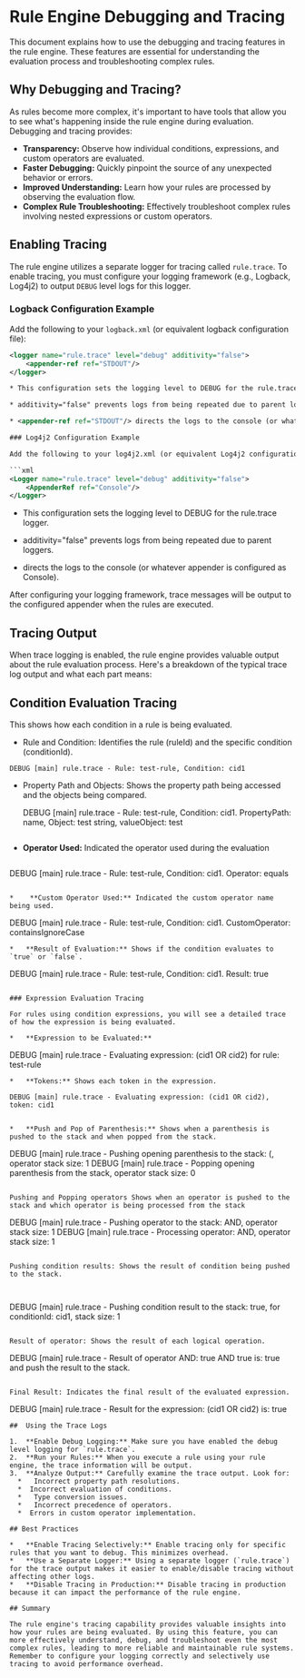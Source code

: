 # Rule Engine Debugging and Tracing

This document explains how to use the debugging and tracing features in the rule engine. These features are essential for understanding the evaluation process and troubleshooting complex rules.

## Why Debugging and Tracing?

As rules become more complex, it's important to have tools that allow you to see what's happening inside the rule engine during evaluation. Debugging and tracing provides:

*   **Transparency:** Observe how individual conditions, expressions, and custom operators are evaluated.
*   **Faster Debugging:** Quickly pinpoint the source of any unexpected behavior or errors.
*   **Improved Understanding:** Learn how your rules are processed by observing the evaluation flow.
*   **Complex Rule Troubleshooting:** Effectively troubleshoot complex rules involving nested expressions or custom operators.

## Enabling Tracing

The rule engine utilizes a separate logger for tracing called `rule.trace`. To enable tracing, you must configure your logging framework (e.g., Logback, Log4j2) to output `DEBUG` level logs for this logger.

### Logback Configuration Example

Add the following to your `logback.xml` (or equivalent logback configuration file):

```xml
<logger name="rule.trace" level="debug" additivity="false">
    <appender-ref ref="STDOUT"/>
</logger>

* This configuration sets the logging level to DEBUG for the rule.trace logger.

* additivity="false" prevents logs from being repeated due to parent loggers.

* <appender-ref ref="STDOUT"/> directs the logs to the console (or whatever appender is configured as STDOUT).

### Log4j2 Configuration Example

Add the following to your log4j2.xml (or equivalent Log4j2 configuration file):

```xml
<Logger name="rule.trace" level="debug" additivity="false">
    <AppenderRef ref="Console"/>
</Logger>
```

* This configuration sets the logging level to DEBUG for the rule.trace logger.

* additivity="false" prevents logs from being repeated due to parent loggers.

* <AppenderRef ref="Console"/> directs the logs to the console (or whatever appender is configured as Console).

After configuring your logging framework, trace messages will be output to the configured appender when the rules are executed.

## Tracing Output

When trace logging is enabled, the rule engine provides valuable output about the rule evaluation process. Here's a breakdown of the typical trace log output and what each part means:


## Condition Evaluation Tracing

This shows how each condition in a rule is being evaluated.

* Rule and Condition: Identifies the rule (ruleId) and the specific condition (conditionId).

```
DEBUG [main] rule.trace - Rule: test-rule, Condition: cid1
```

* Property Path and Objects: Shows the property path being accessed and the objects being compared.

  DEBUG [main] rule.trace - Rule: test-rule, Condition: cid1. PropertyPath: name, Object: test string, valueObject: test
  ```

*   **Operator Used:** Indicated the operator used during the evaluation
    ```
  DEBUG [main] rule.trace - Rule: test-rule, Condition: cid1. Operator: equals
  ```

*    **Custom Operator Used:** Indicated the custom operator name being used.
  ```
   DEBUG [main] rule.trace - Rule: test-rule, Condition: cid1. CustomOperator: containsIgnoreCase
   ```
*   **Result of Evaluation:** Shows if the condition evaluates to `true` or `false`.
  ```
   DEBUG [main] rule.trace - Rule: test-rule, Condition: cid1. Result: true
  ```

### Expression Evaluation Tracing

For rules using condition expressions, you will see a detailed trace of how the expression is being evaluated.

*   **Expression to be Evaluated:**
  ```
 DEBUG [main] rule.trace - Evaluating expression: (cid1 OR cid2) for rule: test-rule
  ```
*   **Tokens:** Shows each token in the expression.

DEBUG [main] rule.trace - Evaluating expression: (cid1 OR cid2), token: cid1


*   **Push and Pop of Parenthesis:** Shows when a parenthesis is pushed to the stack and when popped from the stack.

```
DEBUG [main] rule.trace - Pushing opening parenthesis to the stack: (, operator stack size: 1
DEBUG [main] rule.trace - Popping opening parenthesis from the stack, operator stack size: 0
```

Pushing and Popping operators Shows when an operator is pushed to the stack and which operator is being processed from the stack

```
DEBUG [main] rule.trace - Pushing operator to the stack: AND, operator stack size: 1
 DEBUG [main] rule.trace - Processing operator: AND, operator stack size: 1
```

Pushing condition results: Shows the result of condition being pushed to the stack.



```
DEBUG [main] rule.trace - Pushing condition result to the stack: true, for conditionId: cid1, stack size: 1
```

Result of operator: Shows the result of each logical operation.

```
DEBUG [main] rule.trace - Result of operator AND: true AND true is: true and push the result to the stack.
```

Final Result: Indicates the final result of the evaluated expression.

```
  DEBUG [main] rule.trace - Result for the expression: (cid1 OR cid2) is: true
```
##  Using the Trace Logs

1.  **Enable Debug Logging:** Make sure you have enabled the debug level logging for `rule.trace`.
2.  **Run your Rules:** When you execute a rule using your rule engine, the trace information will be output.
3.  **Analyze Output:** Carefully examine the trace output. Look for:
  *   Incorrect property path resolutions.
  *  Incorrect evaluation of conditions.
  *   Type conversion issues.
  *   Incorrect precedence of operators.
  *  Errors in custom operator implementation.

## Best Practices

*   **Enable Tracing Selectively:** Enable tracing only for specific rules that you want to debug. This minimizes overhead.
*   **Use a Separate Logger:** Using a separate logger (`rule.trace`) for the trace output makes it easier to enable/disable tracing without affecting other logs.
*   **Disable Tracing in Production:** Disable tracing in production because it can impact the performance of the rule engine.

## Summary

The rule engine's tracing capability provides valuable insights into how your rules are being evaluated. By using this feature, you can more effectively understand, debug, and troubleshoot even the most complex rules, leading to more reliable and maintainable rule systems. Remember to configure your logging correctly and selectively use tracing to avoid performance overhead.


